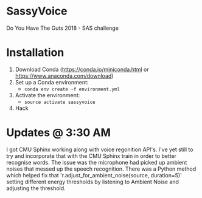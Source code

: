 # SassyVoice
Do You Have The Guts 2018 - SAS challenge

# Installation
1. Download Conda (https://conda.io/miniconda.html or https://www.anaconda.com/download)
2. Set up a Conda environment:
    - `conda env create -f environment.yml`
3. Activate the environment:
    - `source activate sassyvoice`
4. Hack

# Updates @ 3:30 AM

I got CMU Sphinx working along with voice regonition API's. I've yet still to try and incorporate that with the CMU Sphinx train in order to better recognise words. The issue was the microphone had picked up ambient noises that messed up the speech recognition. There was a Python method which helped fix that 'r.adjust_for_ambient_noise(source, duration=5)' setting different energy thresholds by listening to Ambient Noise and adjusting the threshold. 

